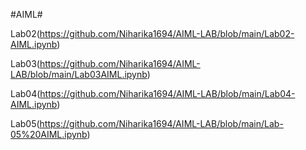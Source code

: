 #AIML#

Lab02(https://github.com/Niharika1694/AIML-LAB/blob/main/Lab02-AIML.ipynb)

Lab03(https://github.com/Niharika1694/AIML-LAB/blob/main/Lab03AIML.ipynb)

Lab04(https://github.com/Niharika1694/AIML-LAB/blob/main/Lab04-AIML.ipynb)

Lab05(https://github.com/Niharika1694/AIML-LAB/blob/main/Lab-05%20AIML.ipynb)
